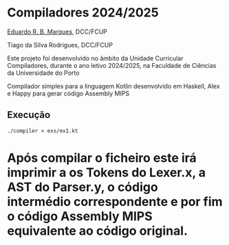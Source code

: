 
# Compiladores 2024/2025

[Eduardo R. B. Marques](https://www.dcc.fc.up.pt/~edrdo/), DCC/FCUP

Tiago da Silva Rodrigues, DCC/FCUP

Este projeto foi desenvolvido no âmbito da Unidade Curricular Compiladores, durante o ano letivo 2024/2025, na Faculdade de Ciências da Universidade do Porto

Compilador simples para a linguagem Kotlin desenvolvido em Haskell, Alex e Happy para gerar código Assembly MIPS

## Execução

```
./compiler < exs/ex1.kt
```

# Após compilar o ficheiro <compiler> este irá imprimir a os Tokens do Lexer.x, a AST do Parser.y, o código intermédio correspondente e por fim o código Assembly MIPS equivalente ao código original.



